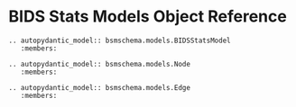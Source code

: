 # BIDS Stats Models Object Reference

```{eval-rst}
.. autopydantic_model:: bsmschema.models.BIDSStatsModel
   :members:

.. autopydantic_model:: bsmschema.models.Node
   :members:

.. autopydantic_model:: bsmschema.models.Edge
   :members:
```
